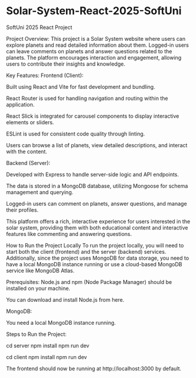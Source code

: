 # Solar-System-React-2025-SoftUni
SoftUni 2025 React Project


Project Overview:
This project is a Solar System website where users can explore planets and read detailed information about them. Logged-in users can leave comments on planets and answer questions related to the planets. The platform encourages interaction and engagement, allowing users to contribute their insights and knowledge.


Key Features:
Frontend (Client):

Built using React and Vite for fast development and bundling.

React Router is used for handling navigation and routing within the application.

React Slick is integrated for carousel components to display interactive elements or sliders.

ESLint is used for consistent code quality through linting.

Users can browse a list of planets, view detailed descriptions, and interact with the content.

Backend (Server):

Developed with Express to handle server-side logic and API endpoints.

The data is stored in a MongoDB database, utilizing Mongoose for schema management and querying.

Logged-in users can comment on planets, answer questions, and manage their profiles.

This platform offers a rich, interactive experience for users interested in the solar system, providing them with both educational content and interactive features like commenting and answering questions.

How to Run the Project Locally
To run the project locally, you will need to start both the client (frontend) and the server (backend) services. Additionally, since the project uses MongoDB for data storage, you need to have a local MongoDB instance running or use a cloud-based MongoDB service like MongoDB Atlas.

Prerequisites:
Node.js and npm (Node Package Manager) should be installed on your machine.

You can download and install Node.js from here.

MongoDB:

You need a local MongoDB instance running.

Steps to Run the Project:

cd server
npm install
npm run dev

cd client
npm install
npm run dev

The frontend should now be running at http://localhost:3000 by default.